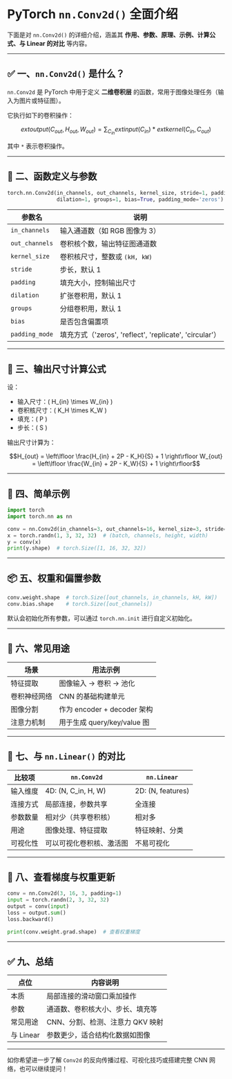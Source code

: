 
# PyTorch `nn.Conv2d()` 全面介绍

下面是对 `nn.Conv2d()` 的详细介绍，涵盖其 **作用、参数、原理、示例、计算公式、与 Linear 的对比** 等内容。

---

## ✅ 一、`nn.Conv2d()` 是什么？

`nn.Conv2d` 是 PyTorch 中用于定义 **二维卷积层** 的函数，常用于图像处理任务（输入为图片或特征图）。

它执行如下的卷积操作：

```math
	ext{output}(C_{out}, H_{out}, W_{out}) = \sum_{C_{in}} 	ext{input}(C_{in}) * 	ext{kernel}(C_{in}, C_{out})
```

其中 `*` 表示卷积操作。

---

## 🔧 二、函数定义与参数

```python
torch.nn.Conv2d(in_channels, out_channels, kernel_size, stride=1, padding=0,
                dilation=1, groups=1, bias=True, padding_mode='zeros')
```

| 参数名         | 说明 |
|----------------|------|
| `in_channels`  | 输入通道数（如 RGB 图像为 3） |
| `out_channels` | 卷积核个数，输出特征图通道数 |
| `kernel_size`  | 卷积核尺寸，整数或 `(kH, kW)` |
| `stride`       | 步长，默认 1 |
| `padding`      | 填充大小，控制输出尺寸 |
| `dilation`     | 扩张卷积用，默认 1 |
| `groups`       | 分组卷积用，默认 1 |
| `bias`         | 是否包含偏置项 |
| `padding_mode` | 填充方式（'zeros', 'reflect', 'replicate', 'circular'） |

---

## 📐 三、输出尺寸计算公式

设：

- 输入尺寸：\( H_{in} \times W_{in} \)
- 卷积核尺寸：\( K_H \times K_W \)
- 填充：\( P \)
- 步长：\( S \)

输出尺寸计算为：

```math
H_{out} = \left\lfloor \frac{H_{in} + 2P - K_H}{S} + 1 \right\rfloor
W_{out} = \left\lfloor \frac{W_{in} + 2P - K_W}{S} + 1 \right\rfloor
```

---

## 📘 四、简单示例

```python
import torch
import torch.nn as nn

conv = nn.Conv2d(in_channels=3, out_channels=16, kernel_size=3, stride=1, padding=1)
x = torch.randn(1, 3, 32, 32)  # (batch, channels, height, width)
y = conv(x)
print(y.shape)  # torch.Size([1, 16, 32, 32])
```

---

## 📦 五、权重和偏置参数

```python
conv.weight.shape  # torch.Size([out_channels, in_channels, kH, kW])
conv.bias.shape    # torch.Size([out_channels])
```

默认会初始化所有参数，可以通过 `torch.nn.init` 进行自定义初始化。

---

## 🧪 六、常见用途

| 场景           | 用法示例                       |
|----------------|--------------------------------|
| 特征提取       | 图像输入 → 卷积 → 池化         |
| 卷积神经网络   | CNN 的基础构建单元             |
| 图像分割       | 作为 encoder + decoder 架构     |
| 注意力机制     | 用于生成 query/key/value 图     |

---

## 🔁 七、与 `nn.Linear()` 的对比

| 比较项       | `nn.Conv2d`                        | `nn.Linear`                  |
|--------------|-------------------------------------|------------------------------|
| 输入维度     | 4D: (N, C_in, H, W)                | 2D: (N, features)            |
| 连接方式     | 局部连接，参数共享                | 全连接                      |
| 参数数量     | 相对少（共享卷积核）              | 相对多                      |
| 用途         | 图像处理、特征提取                | 特征映射、分类              |
| 可视化性     | 可以可视化卷积核、激活图          | 不易可视化                  |

---

## 🧬 八、查看梯度与权重更新

```python
conv = nn.Conv2d(3, 16, 3, padding=1)
input = torch.randn(2, 3, 32, 32)
output = conv(input)
loss = output.sum()
loss.backward()

print(conv.weight.grad.shape)  # 查看权重梯度
```

---

## ✅ 九、总结

| 点位     | 内容说明                            |
|----------|-------------------------------------|
| 本质     | 局部连接的滑动窗口乘加操作          |
| 参数     | 通道数、卷积核大小、步长、填充等    |
| 常见用途 | CNN、分割、检测、注意力 QKV 映射     |
| 与 Linear | 参数更少，适合结构化数据如图像       |

---

如你希望进一步了解 `Conv2d` 的反向传播过程、可视化技巧或搭建完整 CNN 网络，也可以继续提问！
